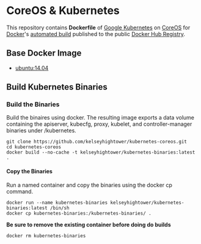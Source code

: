 # CoreOS & Kubernetes 

This repository contains **Dockerfile** of [Google Kubernetes](https://github.com/GoogleCloudPlatform/kubernetes) on [CoreOS](https://coreos.com) for [Docker](https://www.docker.com/)'s [automated build](https://registry.hub.docker.com/u/guttertec/coreos-kubernetes/) published to the public [Docker Hub Registry](https://registry.hub.docker.com/).

## Base Docker Image

* [ubuntu:14.04](https://registry.hub.docker.com/u/library/ubuntu/)

## Build Kubernetes Binaries 

### Build the Binaries

Build the binaires using docker. The resulting image exports a data volume containing the apiserver, kubecfg, proxy, kubelet, and controller-manager binaries under /kubernetes.

```
git clone https://github.com/kelseyhightower/kubernetes-coreos.git
cd kubernetes-coreos
docker build --no-cache -t kelseyhightower/kubernetes-binaries:latest .
```

#### Copy the Binaries

Run a named container and copy the binaries using the docker cp command.

```
docker run --name kubernetes-binaries kelseyhightower/kubernetes-binaries:latest /bin/sh
docker cp kubernetes-binaries:/kubernetes-binaries/ .
```

**Be sure to remove the existing container before doing do builds**

`docker rm kubernetes-binaries`